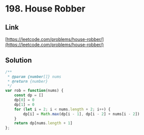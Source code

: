 # 198. House Robber

<a name="OlKBX"></a>
## Link
[https://leetcode.com/problems/house-robber/](https://leetcode.com/problems/house-robber/)
<a name="C6eV5"></a>
## Solution
```javascript
/**
 * @param {number[]} nums
 * @return {number}
 */
var rob = function(nums) {
    const dp = []
    dp[0] = 0
    dp[1] = 0
    for (let i = 2; i < nums.length + 2; i++) {
        dp[i] = Math.max(dp[i - 1], dp[i - 2] + nums[i - 2])
    }
    return dp[nums.length + 1]
};
```



